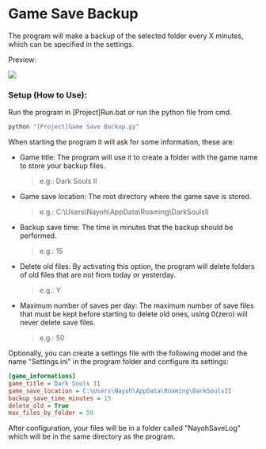 # Game Save Backup

The program will make a backup of the selected folder every X minutes, which can be specified in the settings.

Preview:

![](https://i.imgur.com/obgJb8O.png)

### Setup (How to Use):

Run the program in [Project]Run.bat or run the python file from cmd.
```sh
python "[Project]Game Save Backup.py"
```



When starting the program it will ask for some information, these are:

- Game title: The program will use it to create a folder with the game name to store your backup files.
    >  e.g.: Dark Souls II
- Game save location: The root directory where the game save is stored.
    > e.g.: C:\Users\Nayoh\AppData\Roaming\DarkSoulsII
- Backup save time: The time in minutes that the backup should be performed.
    > e.g.: 15
- Delete old files: By activating this option, the program will delete folders of old files that are not from today or yesterday.
    > e.g.: Y
- Maximum number of saves per day: The maximum number of save files that must be kept before starting to delete old ones, using 0(zero) will never delete save files.
    > e.g.: 50

Optionally, you can create a settings file with the following model and the name "Settings.ini" in the program folder and configure its settings:

 ```ini
[game_informations]
game_title = Dark Souls II
game_save_location = C:\Users\Nayoh\AppData\Roaming\DarkSoulsII
backup_save_time_minutes = 15
delete_old = True
max_files_by_folder = 50
  ```

After configuration, your files will be in a folder called "NayohSaveLog" which will be in the same directory as the program.